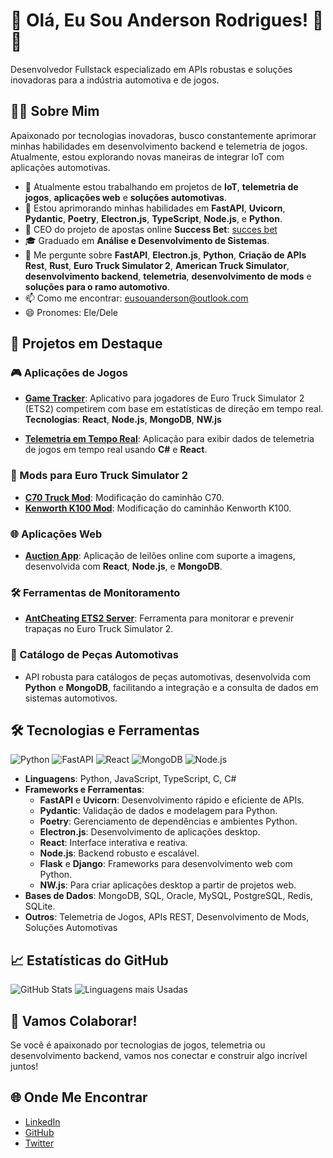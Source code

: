 # 👋 Olá, Eu Sou Anderson Rodrigues! 🚗🚀
Desenvolvedor Fullstack especializado em APIs robustas e soluções inovadoras para a indústria automotiva e de jogos.

## 👨‍💻 Sobre Mim
Apaixonado por tecnologias inovadoras, busco constantemente aprimorar minhas habilidades em desenvolvimento backend e telemetria de jogos. Atualmente, estou explorando novas maneiras de integrar IoT com aplicações automotivas.

- 🔭 Atualmente estou trabalhando em projetos de **IoT**, **telemetria de jogos**, **aplicações web** e **soluções automotivas**.
- 🌱 Estou aprimorando minhas habilidades em **FastAPI**, **Uvicorn**, **Pydantic**, **Poetry**, **Electron.js**, **TypeScript**, **Node.js**, e **Python**.
- 🏢 CEO do projeto de apostas online **Success Bet**: [succes bet](https://apostouganhou.vercel.app/)
- 🎓 Graduado em **Análise e Desenvolvimento de Sistemas**.
- 💬 Me pergunte sobre **FastAPI**, **Electron.js**, **Python**, **Criação de APIs Rest**, **Rust**, **Euro Truck Simulator 2**, **American Truck Simulator**, **desenvolvimento backend**, **telemetria**, **desenvolvimento de mods** e **soluções para o ramo automotivo**.
- 📫 Como me encontrar: [eusouanderson@outlook.com](mailto:eusouanderson@outlook.com)
- 😄 Pronomes: Ele/Dele

## 🚀 Projetos em Destaque

### 🎮 Aplicações de Jogos
- **[Game Tracker](https://github.com/eusouanderson/game-tracker)**: Aplicativo para jogadores de Euro Truck Simulator 2 (ETS2) competirem com base em estatísticas de direção em tempo real.  
  **Tecnologias**: **React**, **Node.js**, **MongoDB**, **NW.js**

- **[Telemetria em Tempo Real](https://github.com/eusouanderson/RealTimeTelemetry)**: Aplicação para exibir dados de telemetria de jogos em tempo real usando **C#** e **React**.

### 🚛 Mods para Euro Truck Simulator 2
- **[C70 Truck Mod](https://github.com/eusouanderson/C70-ETS2)**: Modificação do caminhão C70.
- **[Kenworth K100 Mod](https://github.com/eusouanderson/Kenworth-K100-ETS2)**: Modificação do caminhão Kenworth K100.

### 🌐 Aplicações Web
- **[Auction App](https://github.com/eusouanderson/auction-app)**: Aplicação de leilões online com suporte a imagens, desenvolvida com **React**, **Node.js**, e **MongoDB**.

### 🛠️ Ferramentas de Monitoramento
- **[AntCheating ETS2 Server](https://github.com/eusouanderson/AntCheating-ETS2-)**: Ferramenta para monitorar e prevenir trapaças no Euro Truck Simulator 2.

### 🚗 Catálogo de Peças Automotivas
- API robusta para catálogos de peças automotivas, desenvolvida com **Python** e **MongoDB**, facilitando a integração e a consulta de dados em sistemas automotivos.

## 🛠️ Tecnologias e Ferramentas

![Python](https://img.shields.io/badge/Python-3776AB?style=for-the-badge&logo=python&logoColor=white)
![FastAPI](https://img.shields.io/badge/FastAPI-009688?style=for-the-badge&logo=fastapi&logoColor=white)
![React](https://img.shields.io/badge/React-61DAFB?style=for-the-badge&logo=react&logoColor=black)
![MongoDB](https://img.shields.io/badge/MongoDB-47A248?style=for-the-badge&logo=mongodb&logoColor=white)
![Node.js](https://img.shields.io/badge/Node.js-43853D?style=for-the-badge&logo=node-dot-js&logoColor=white)

- **Linguagens**: Python, JavaScript, TypeScript, C, C#
- **Frameworks e Ferramentas**: 
  - **FastAPI** e **Uvicorn**: Desenvolvimento rápido e eficiente de APIs.
  - **Pydantic**: Validação de dados e modelagem para Python.
  - **Poetry**: Gerenciamento de dependências e ambientes Python.
  - **Electron.js**: Desenvolvimento de aplicações desktop.
  - **React**: Interface interativa e reativa.
  - **Node.js**: Backend robusto e escalável.
  - **Flask** e **Django**: Frameworks para desenvolvimento web com Python.
  - **NW.js**: Para criar aplicações desktop a partir de projetos web.
- **Bases de Dados**: MongoDB, SQL, Oracle, MySQL, PostgreSQL, Redis, SQLite.
- **Outros**: Telemetria de Jogos, APIs REST, Desenvolvimento de Mods, Soluções Automotivas

## 📈 Estatísticas do GitHub

![GitHub Stats](https://github-readme-stats.vercel.app/api?username=eusouanderson&show_icons=true&theme=dark)
![Linguagens mais Usadas](https://github-readme-stats.vercel.app/api/top-langs/?username=eusouanderson&layout=compact&theme=dark)

## 🤝 Vamos Colaborar!
Se você é apaixonado por tecnologias de jogos, telemetria ou desenvolvimento backend, vamos nos conectar e construir algo incrível juntos!

## 🌐 Onde Me Encontrar

- [LinkedIn](https://www.linkedin.com/in/anderson-rodrigues-24003823b/)
- [GitHub](https://github.com/eusouanderson)
- [Twitter](https://twitter.com/seu-twitter)
